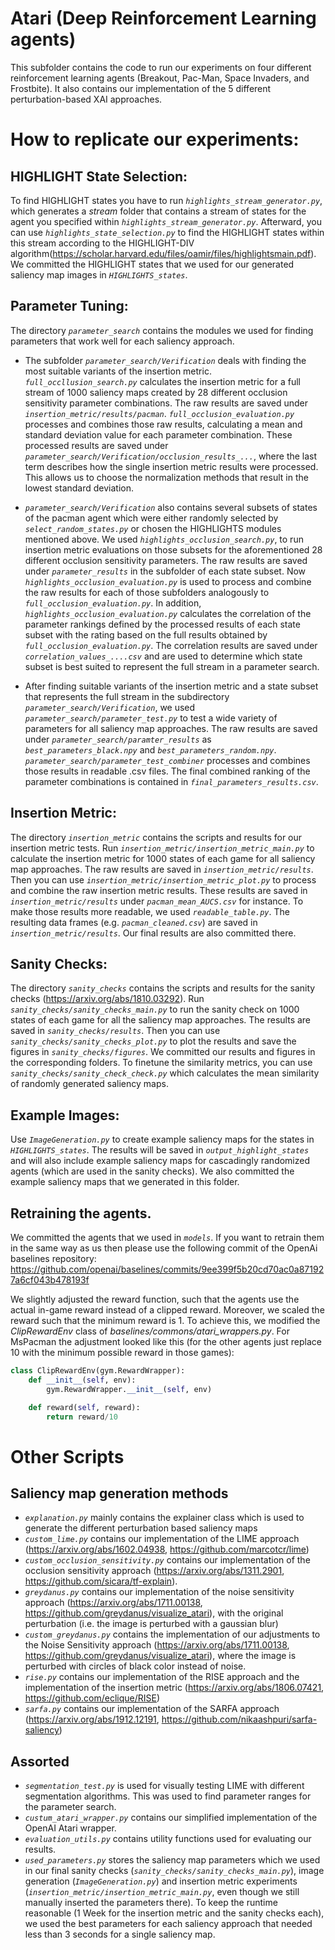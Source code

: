 ﻿# Atari (Deep Reinforcement Learning agents)

This subfolder contains the code to run our experiments on four different reinforcement learning agents (Breakout, Pac-Man, Space Invaders, and Frostbite). 
It also contains our implementation of the 5 different perturbation-based XAI approaches. 

# How to replicate our experiments:
## HIGHLIGHT State Selection:
To find HIGHLIGHT states you have to run *`highlights_stream_generator.py`*, which generates a *stream* folder that contains a stream of states for the agent you specified within *`highlights_stream_generator.py`*.
Afterward, you can use *`highlights_state_selection.py`* to find the HIGHLIGHT states within this stream according to the HIGHLIGHT-DIV algorithm(https://scholar.harvard.edu/files/oamir/files/highlightsmain.pdf).
We committed the HIGHLIGHT states that we used for our generated saliency map images in *`HIGHLIGHTS_states`*.

## Parameter Tuning:
The directory *`parameter_search`* contains the modules we used for finding parameters that work well for each saliency approach.

- The subfolder *`parameter_search/Verification`* deals with finding the most suitable variants of the insertion metric. 
*`full_occllusion_search.py`* calculates the insertion metric for a full stream of 1000 saliency maps created by 28 different occlusion sensitivity parameter combinations.
The raw results are saved under *`insertion_metric/results/pacman`*.
*`full_occlusion_evaluation.py`* processes and combines those raw results, calculating a mean and standard deviation value for each parameter combination.
These processed results are saved under *`parameter_search/Verification/occlusion_results_...`*, where the last term describes how the single insertion metric results were processed.
This allows us to choose the normalization methods that result in the lowest standard deviation.

- *`parameter_search/Verification`* also contains several subsets of states of the pacman agent which were either randomly selected by *`select_random_states.py`* or chosen the HIGHLIGHTS modules mentioned above.
We used *`highlights_occlusion_search.py`*, to run insertion metric evaluations on those subsets for the aforementioned 28 different occlusion sensitivity parameters.
The raw results are saved under *`parameter_results`* in the subfolder of each state subset. 
Now *`highlights_occlusion_evaluation.py`* is used to process and combine the raw results for each of those subfolders analogously to *`full_occlusion_evaluation.py`*.
In addition, *`highlights_occlusion_evaluation.py`* calculates the correlation of the parameter rankings defined by the processed results of each state subset with the rating based on the full results obtained by *`full_occlusion_evaluation.py`*.
The correlation results are saved under *`correlation_values_....csv`* and are used to determine which state subset is best suited to represent the full stream in a parameter search.
 
- After finding suitable variants of the insertion metric and a state subset that represents the full stream in the subdirectory *`parameter_search/Verification`*, we used *`parameter_search/parameter_test.py`* to test a wide variety of parameters for all saliency map approaches.
The raw results are saved under *`parameter_search/paramter_results`* as *`best_parameters_black.npy`* and *`best_parameters_random.npy`*.
*`parameter_search/parameter_test_combiner`* processes and combines those results in readable .csv files.
The final combined ranking of the parameter combinations is contained in *`final_parameters_results.csv`*.

## Insertion Metric:

The directory *`insertion_metric`* contains the scripts and results for our insertion metric tests.
Run *`insertion_metric/insertion_metric_main.py`* to calculate the insertion metric for 1000 states of each game for all saliency map approaches.
The raw results are saved in *`insertion_metric/results`*.
Then you can use *`insertion_metric/insertion_metric_plot.py`* to process and combine the raw insertion metric results.
These results are saved in  *`insertion_metric/results`* under *`pacman_mean_AUCS.csv`* for instance.
To make those results more readable, we used *`readable_table.py`*.
The resulting data frames (e.g. *`pacman_cleaned.csv`*) are saved in  *`insertion_metric/results`*.
Our final results are also committed there.

## Sanity Checks:
The directory *`sanity_checks`* contains the scripts and results for the sanity checks (https://arxiv.org/abs/1810.03292).
Run *`sanity_checks/sanity_checks_main.py`* to run the sanity check on 1000 states of each game for all the saliency map approaches.
The results are saved in *`sanity_checks/results`*.
Then you can use *`sanity_checks/sanity_checks_plot.py`* to plot the results and save the figures in *`sanity_checks/figures`*. 
We committed our results and figures in the corresponding folders.
To finetune the similarity metrics, you can use *`sanity_checks/sanity_check_check.py`* which calculates the mean similarity of randomly generated saliency maps.

## Example Images:
Use *`ImageGeneration.py`* to create example saliency maps for the states in *`HIGHLIGHTS_states`*.
The results will be saved in *`output_highlight_states`* and will also include example saliency maps for cascadingly randomized agents (which are used in the sanity checks).
We also committed the example saliency maps that we generated in this folder.

## Retraining the agents.
We committed the agents that we used in *`models`*. 
If you want to retrain them in the same way as us then please use the following commit of the OpenAi
baselines repository:
https://github.com/openai/baselines/commits/9ee399f5b20cd70ac0a871927a6cf043b478193f

We slightly adjusted the reward function, such that the agents use the actual in-game reward instead of a clipped reward.
Moreover, we scaled the reward such that the minimum reward is 1. 
To achieve this, we modified the *ClipRewardEnv* class of *baselines/commons/atari_wrappers.py*.
For MsPacman the adjustment looked like this (for the other agents just replace 10 with the minimum possible reward in those games):
   ```python
   class ClipRewardEnv(gym.RewardWrapper):
       def __init__(self, env):
           gym.RewardWrapper.__init__(self, env)

       def reward(self, reward):
           return reward/10
   ```

# Other Scripts

## Saliency map generation methods
- *`explanation.py`* mainly contains the explainer class which is used to generate the different perturbation based saliency maps
- *`custom_lime.py`* contains our implementation of the LIME approach (https://arxiv.org/abs/1602.04938, https://github.com/marcotcr/lime)
- *`custom_occlusion_sensitivity.py`* contains our implementation of the occlusion sensitivity approach (https://arxiv.org/abs/1311.2901, https://github.com/sicara/tf-explain).
- *`greydanus.py`* contains our implementation of the noise sensitivity approach (https://arxiv.org/abs/1711.00138, https://github.com/greydanus/visualize_atari), with the original perturbation (i.e. the image is perturbed with a gaussian blur)
- *`custom_greydanus.py`* contains the implementation of our adjustments to the Noise Sensitivity approach (https://arxiv.org/abs/1711.00138, https://github.com/greydanus/visualize_atari), where the image is perturbed with circles of black color instead of noise.
- *`rise.py`* contains our implementation of the RISE approach and the implementation of the insertion metric (https://arxiv.org/abs/1806.07421, https://github.com/eclique/RISE)
- *`sarfa.py`* contains our implementation of the SARFA approach (https://arxiv.org/abs/1912.12191, https://github.com/nikaashpuri/sarfa-saliency)


## Assorted
- *`segmentation_test.py`* is used for visually testing LIME with different segmentation algorithms. This was used to find parameter ranges for the parameter search.
- *`custum_atari_wrapper.py`* contains our simplified implementation of the OpenAI Atari wrapper.
- *`evaluation_utils.py`* contains utility functions used for evaluating our results.
- *`used_parameters.py`* stores the saliency map parameters which we used in our final sanity checks (*`sanity_checks/sanity_checks_main.py`*), image generation (*`ImageGeneration.py`*) and insertion metric experiments (*`insertion_metric/insertion_metric_main.py`*, even though we still manually inserted the parameters there). 
To keep the runtime reasonable (1 Week for the insertion metric and the sanity checks each), we used the best parameters for each saliency approach that needed less than 3 seconds for a single saliency map.
